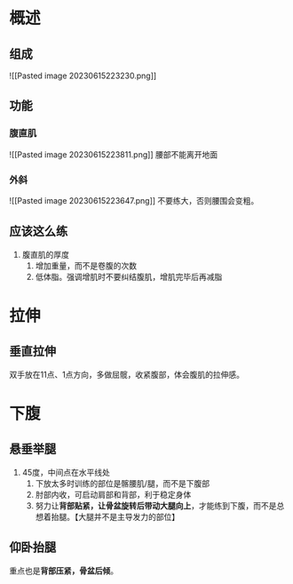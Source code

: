 # 概述
## 组成
![[Pasted image 20230615223230.png]] 
## 功能
### 腹直肌
![[Pasted image 20230615223811.png]] 
腰部不能离开地面

### 外斜
![[Pasted image 20230615223647.png]] 
不要练大，否则腰围会变粗。
## 应该这么练
1. 腹直肌的厚度
	1. 增加重量，而不是卷腹的次数
	2. 低体脂。强调增肌时不要纠结腹肌，增肌完毕后再减脂
# 拉伸
## 垂直拉伸
双手放在11点、1点方向，多做屈髋，收紧腹部，体会腹肌的拉伸感。
# 下腹
## 悬垂举腿
1. 45度，中间点在水平线处
	1. 下放太多时训练的部位是髂腰肌/腿，而不是下腹部
	2. 肘部内收，可启动肩部和背部，利于稳定身体
	3. 努力让**背部贴紧，让骨盆旋转后带动大腿向上**，才能练到下腹，而不是总想着抬腿。【大腿并不是主导发力的部位】
## 仰卧抬腿
重点也是**背部压紧，骨盆后倾**。